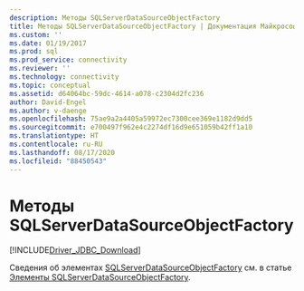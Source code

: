 ```yaml
---
description: Методы SQLServerDataSourceObjectFactory
title: Методы SQLServerDataSourceObjectFactory | Документация Майкрософт
ms.custom: ''
ms.date: 01/19/2017
ms.prod: sql
ms.prod_service: connectivity
ms.reviewer: ''
ms.technology: connectivity
ms.topic: conceptual
ms.assetid: d64064bc-59dc-4614-a078-c2304d2fc236
author: David-Engel
ms.author: v-daenge
ms.openlocfilehash: 75ae9a2a4405a59972ec7300cee369e1182d9dd5
ms.sourcegitcommit: e700497f962e4c2274df16d9e651059b42ff1a10
ms.translationtype: HT
ms.contentlocale: ru-RU
ms.lasthandoff: 08/17/2020
ms.locfileid: "88450543"
---
```

# <a name="sqlserverdatasourceobjectfactory-methods"></a>Методы SQLServerDataSourceObjectFactory
[!INCLUDE[Driver_JDBC_Download](../../../includes/driver_jdbc_download.md)]

  Сведения об элементах [SQLServerDataSourceObjectFactory](../../../connect/jdbc/reference/sqlserverdatasourceobjectfactory-class.md) см. в статье [Элементы SQLServerDataSourceObjectFactory](../../../connect/jdbc/reference/sqlserverdatasourceobjectfactory-members.md).  
  
  
